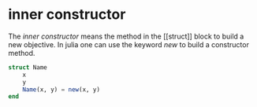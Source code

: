 # inner constructor

The _inner constructor_ means the method in the [[struct]] block to build a new objective. In julia one can use the keyword _new_ to build a constructor method.

```Julia
struct Name
    x
    y
    Name(x, y) = new(x, y)
end
```
